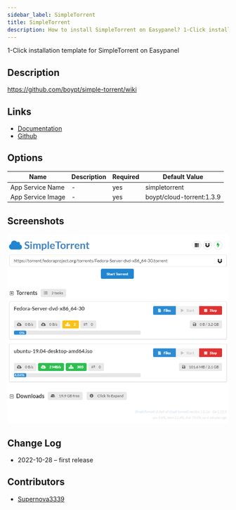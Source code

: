 ```yaml
---
sidebar_label: SimpleTorrent
title: SimpleTorrent
description: How to install SimpleTorrent on Easypanel? 1-Click installation template for SimpleTorrent on Easypanel
---
```


<!-- generated -->

1-Click installation template for SimpleTorrent on Easypanel

## Description

https://github.com/boypt/simple-torrent/wiki

## Links

- [Documentation](https://github.com/boypt/simple-torrent/wiki)
- [Github](https://github.com/boypt/simple-torrent)

## Options

Name | Description | Required | Default Value
-|-|-|-
App Service Name | - | yes | simpletorrent
App Service Image | - | yes | boypt/cloud-torrent:1.3.9

## Screenshots

![SimpleTorrent Screenshot](./assets/screenshot.png)

## Change Log

- 2022-10-28 – first release

## Contributors

- [Supernova3339](https://github.com/Supernova3339)
